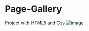 # Page-Gallery
Project with HTML5 and Css
![image](https://user-images.githubusercontent.com/77827140/115102753-a4eaa180-9f12-11eb-81fb-92820a69d34c.png)
